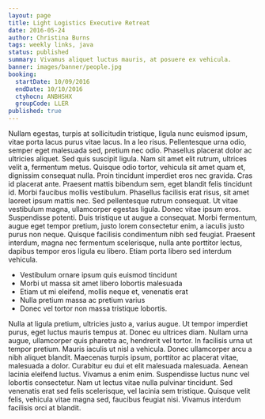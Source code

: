 ```yaml
---
layout: page
title: Light Logistics Executive Retreat
date: 2016-05-24
author: Christina Burns
tags: weekly links, java
status: published
summary: Vivamus aliquet luctus mauris, at posuere ex vehicula.
banner: images/banner/people.jpg
booking:
  startDate: 10/09/2016
  endDate: 10/10/2016
  ctyhocn: ANBHSHX
  groupCode: LLER
published: true
---
```

Nullam egestas, turpis at sollicitudin tristique, ligula nunc euismod ipsum, vitae porta lacus purus vitae lacus. In a leo risus. Pellentesque urna odio, semper eget malesuada sed, pretium nec odio. Phasellus placerat dolor ac ultricies aliquet. Sed quis suscipit ligula. Nam sit amet elit rutrum, ultrices velit a, fermentum metus. Quisque odio tortor, vehicula sit amet quam et, dignissim consequat nulla. Proin tincidunt imperdiet eros nec gravida. Cras id placerat ante. Praesent mattis bibendum sem, eget blandit felis tincidunt id.
Morbi faucibus mollis vestibulum. Phasellus facilisis erat risus, sit amet laoreet ipsum mattis nec. Sed pellentesque rutrum consequat. Ut vitae vestibulum magna, ullamcorper egestas ligula. Donec vitae ipsum eros. Suspendisse potenti. Duis tristique ut augue a consequat. Morbi fermentum, augue eget tempor pretium, justo lorem consectetur enim, a iaculis justo purus non neque. Quisque facilisis condimentum nibh sed feugiat. Praesent interdum, magna nec fermentum scelerisque, nulla ante porttitor lectus, dapibus tempor eros ligula eu libero. Etiam porta libero sed interdum vehicula.

* Vestibulum ornare ipsum quis euismod tincidunt
* Morbi ut massa sit amet libero lobortis malesuada
* Etiam ut mi eleifend, mollis neque et, venenatis erat
* Nulla pretium massa ac pretium varius
* Donec vel tortor non massa tristique lobortis.

Nulla at ligula pretium, ultricies justo a, varius augue. Ut tempor imperdiet purus, eget luctus mauris tempus at. Donec eu ultrices diam. Nullam urna augue, ullamcorper quis pharetra ac, hendrerit vel tortor. In facilisis urna ut tempor pretium. Mauris iaculis ut nisl a vehicula. Donec ullamcorper arcu a nibh aliquet blandit. Maecenas turpis ipsum, porttitor ac placerat vitae, malesuada a dolor. Curabitur eu dui et elit malesuada malesuada. Aenean lacinia eleifend luctus. Vivamus a enim enim. Suspendisse luctus nunc vel lobortis consectetur. Nam ut lectus vitae nulla pulvinar tincidunt. Sed venenatis erat sed felis scelerisque, vel lacinia sem tristique. Quisque velit felis, vehicula vitae magna sed, faucibus feugiat nisi. Vivamus interdum facilisis orci at blandit.
